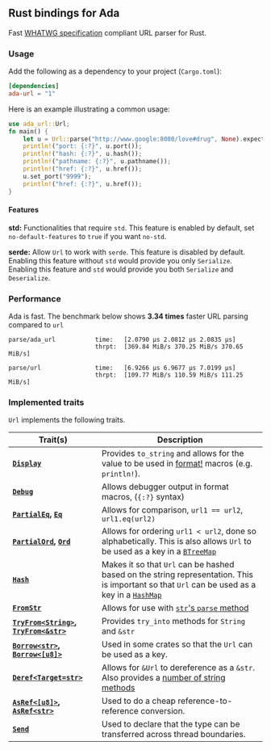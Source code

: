 ## Rust bindings for Ada

Fast [WHATWG specification](https://url.spec.whatwg.org) compliant URL parser for Rust.

### Usage

Add the following as a dependency to your project (`Cargo.toml`):

```toml
[dependencies]
ada-url = "1"
```

Here is an example illustrating a common usage:

```Rust
use ada_url::Url;
fn main() {
    let u = Url::parse("http://www.google:8080/love#drug", None).expect("bad url");
    println!("port: {:?}", u.port());
    println!("hash: {:?}", u.hash());
    println!("pathname: {:?}", u.pathname());
    println!("href: {:?}", u.href());
    u.set_port("9999");
    println!("href: {:?}", u.href());
}
```

#### Features

**std:** Functionalities that require `std`. This feature is enabled by default, set `no-default-features` to `true` if you want `no-std`.

**serde:** Allow `Url` to work with `serde`. This feature is disabled by default. Enabling this feature without `std` would provide you only `Serialize`. Enabling this feature and `std` would provide you both `Serialize` and `Deserialize`.

### Performance

Ada is fast. The benchmark below shows **3.34 times** faster URL parsing compared to `url`

```
parse/ada_url           time:   [2.0790 µs 2.0812 µs 2.0835 µs]
                        thrpt:  [369.84 MiB/s 370.25 MiB/s 370.65 MiB/s]

parse/url               time:   [6.9266 µs 6.9677 µs 7.0199 µs]
                        thrpt:  [109.77 MiB/s 110.59 MiB/s 111.25 MiB/s]
```

### Implemented traits

`Url` implements the following traits.

| Trait(s)                                                                                                                                              | Description                                                                                                                                                                                                   |
|-------------------------------------------------------------------------------------------------------------------------------------------------------|---------------------------------------------------------------------------------------------------------------------------------------------------------------------------------------------------------------|
| **[`Display`](https://doc.rust-lang.org/std/fmt/trait.Display.html)**                                                                                 | Provides `to_string` and allows for the value to be used in [format!](https://doc.rust-lang.org/std/fmt/fn.format.html) macros (e.g. `println!`).                                                             |
| **[`Debug`](https://doc.rust-lang.org/std/fmt/trait.Debug.html)**                                                                                     | Allows debugger output in format macros, (`{:?}` syntax)                                                                                                                                                      |
| **[`PartialEq`](https://doc.rust-lang.org/std/cmp/trait.PartialEq.html), [`Eq`](https://doc.rust-lang.org/std/cmp/trait.Eq.html)**                    | Allows for comparison, `url1 == url2`, `url1.eq(url2)`                                                                                                                                                        |
| **[`PartialOrd`](https://doc.rust-lang.org/std/cmp/trait.PartialOrd.html), [`Ord`](https://doc.rust-lang.org/std/cmp/trait.Ord.html)**                | Allows for ordering `url1 < url2`, done so alphabetically. This is also allows `Url` to be used as a key in a [`BTreeMap`](https://doc.rust-lang.org/std/collections/struct.BTreeMap.html)                    |
| **[`Hash`](https://doc.rust-lang.org/std/hash/trait.Hash.html)**                                                                                      | Makes it so that `Url` can be hashed based on the string representation. This is important so that `Url` can be used as a key in a [`HashMap`](https://doc.rust-lang.org/std/collections/struct.HashMap.html) |
| **[`FromStr`](https://doc.rust-lang.org/std/str/trait.FromStr.html)**                                                                                 | Allows for use with [`str`'s `parse` method](https://doc.rust-lang.org/std/primitive.str.html#method.parse)                                                                                                   |
| **[`TryFrom<String>`, `TryFrom<&str>`](https://doc.rust-lang.org/std/convert/trait.TryFrom.html)**                                                    | Provides `try_into` methods for `String` and `&str`                                                                                                                                                           |
| **[`Borrow<str>`](https://doc.rust-lang.org/std/borrow/trait.Borrow.html), [`Borrow<[u8]>`](https://doc.rust-lang.org/std/borrow/trait.Borrow.html)** | Used in some crates so that the `Url` can be used as a key.                                                                                                                                                   |
| **[`Deref<Target=str>`](https://doc.rust-lang.org/std/ops/trait.Deref.html)**                                                                         | Allows for `&Url` to dereference as a `&str`. Also provides a [number of string methods](https://doc.rust-lang.org/std/string/struct.String.html#deref-methods-str)                                           |
| **[`AsRef<[u8]>`](https://doc.rust-lang.org/std/convert/trait.AsRef.html), [`AsRef<str>`](https://doc.rust-lang.org/std/convert/trait.AsRef.html)**   | Used to do a cheap reference-to-reference conversion.                                                                                                                                                         |
| **[`Send`](https://doc.rust-lang.org/std/marker/trait.Send.html)**                                                                                    | Used to declare that the type can be transferred across thread boundaries.                                                                                                                                    |
